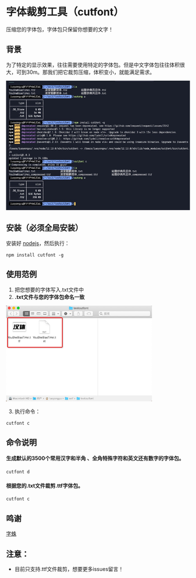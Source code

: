 # 字体裁剪工具（cutfont）

压缩您的字体包，字体包只保留你想要的文字！

## 背景 

为了特定的显示效果，往往需要使用特定的字体包。但是中文字体包往往体积很大，可到30m。那我们把它裁剪压缩，体积变小，就能满足需求。

<img alt="字体裁剪工具使用界面" width="700" src="./example/use_01.jpg">

## 安装（必须全局安装）

安装好 [nodejs](http://nodejs.org)，然后执行：

``` shell
npm install cutfont -g
```

## 使用范例
1. 把您想要的字体写入.txt文件中
2. **.txt文件与您的字体包命名一致**
<img alt="字体裁剪工具使用界面" width="400" src="./example/step1.jpg">

3. 执行命令：

``` shell
cutfont c
```

## 命令说明

  #### 生成默认的3500个常用汉字和半角 、全角特殊字符和英文还有数字的字体包。
  ``` shell
  cutfont d
  ```
  #### 根据您的.txt文件裁剪.ttf字体包。
  ``` shell
  cutfont c
  ```
## 鸣谢

[字蛛](https://github.com/aui/font-spider)

## 注意：
- 目前只支持.ttf文件裁剪，想要更多issues留言！